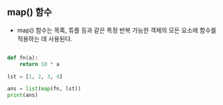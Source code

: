 

## map() 함수

- map() 함수는 목록, 튜플 등과 같은 특정 반복 가능한 객체의 모든 요소에 함수를 적용하는 데 사용된다.

```python

def fn(a):
    return 10 * a

lst = [1, 2, 3, 4]

ans = list(map(fn, lst))
print(ans)

```
